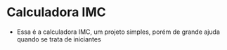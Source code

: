 # Calculadora IMC
- Essa é a calculadora IMC, um projeto simples, porém de grande ajuda quando se trata de iniciantes
